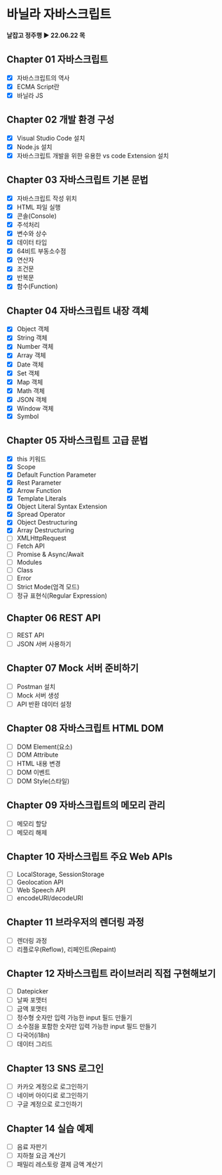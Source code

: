 # 바닐라 자바스크립트

**날잡고 정주행 ▶ 22.06.22 목**

## Chapter 01 자바스크립트

- [x] 자바스크립트의 역사
- [x] ECMA Script란
- [x] 바닐라 JS

## Chapter 02 개발 환경 구성

- [x] Visual Studio Code 설치
- [x] Node.js 설치
- [x] 자바스크립트 개발을 위한 유용한 vs code Extension 설치

## Chapter 03 자바스크립트 기본 문법

- [x] 자바스크립트 작성 위치
- [x] HTML 파일 실행
- [x] 콘솔(Console)
- [x] 주석처리
- [x] 변수와 상수
- [x] 데이터 타입
- [x] 64비트 부동소수점
- [x] 연산자
- [x] 조건문
- [x] 반복문
- [x] 함수(Function)

## Chapter 04 자바스크립트 내장 객체

- [x] Object 객체
- [x] String 객체
- [x] Number 객체
- [x] Array 객체
- [x] Date 객체
- [x] Set 객체
- [x] Map 객체
- [x] Math 객체
- [x] JSON 객체
- [x] Window 객체
- [x] Symbol

## Chapter 05 자바스크립트 고급 문법

- [x] this 키워드
- [x] Scope
- [x] Default Function Parameter
- [x] Rest Parameter
- [x] Arrow Function
- [x] Template Literals
- [x] Object Literal Syntax Extension
- [x] Spread Operator
- [x] Object Destructuring
- [x] Array Destructuring
- [ ] XMLHttpRequest
- [ ] Fetch API
- [ ] Promise & Async/Await
- [ ] Modules
- [ ] Class
- [ ] Error
- [ ] Strict Mode(엄격 모드)
- [ ] 정규 표현식(Regular Expression)

## Chapter 06 REST API

- [ ] REST API
- [ ] JSON 서버 사용하기

## Chapter 07 Mock 서버 준비하기

- [ ] Postman 설치
- [ ] Mock 서버 생성
- [ ] API 반환 데이터 설정

## Chapter 08 자바스크립트 HTML DOM

- [ ] DOM Element(요소)
- [ ] DOM Attribute
- [ ] HTML 내용 변경
- [ ] DOM 이벤트
- [ ] DOM Style(스타일)

## Chapter 09 자바스크립트의 메모리 관리

- [ ] 메모리 할당
- [ ] 메모리 해제

## Chapter 10 자바스크립트 주요 Web APIs

- [ ] LocalStorage, SessionStorage
- [ ] Geolocation API
- [ ] Web Speech API
- [ ] encodeURI/decodeURI

## Chapter 11 브라우저의 렌더링 과정

- [ ] 렌더링 과정
- [ ] 리플로우(Reflow), 리페인트(Repaint)

## Chapter 12 자바스크립트 라이브러리 직접 구현해보기

- [ ] Datepicker
- [ ] 날짜 포맷터
- [ ] 금액 포맷터
- [ ] 정수형 숫자만 입력 가능한 input 필드 만들기
- [ ] 소수점을 포함한 숫자만 입력 가능한 input 필드 만들기
- [ ] 다국어(i18n)
- [ ] 데이터 그리드

## Chapter 13 SNS 로그인

- [ ] 카카오 계정으로 로그인하기
- [ ] 네이버 아이디로 로그인하기
- [ ] 구글 계정으로 로그인하기

## Chapter 14 실습 예제

- [ ] 음료 자판기
- [ ] 지하철 요금 계산기
- [ ] 패밀리 레스토랑 결제 금액 계산기
